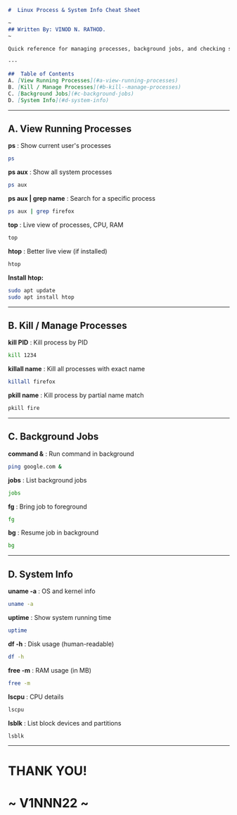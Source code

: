 

````markdown
#  Linux Process & System Info Cheat Sheet

~
## Written By: VINOD N. RATHOD. 
~

Quick reference for managing processes, background jobs, and checking system information.

---

##  Table of Contents
A. [View Running Processes](#a-view-running-processes)  
B. [Kill / Manage Processes](#b-kill--manage-processes)  
C. [Background Jobs](#c-background-jobs)  
D. [System Info](#d-system-info)
````
---

## **A. View Running Processes**

**ps** : Show current user's processes  
```bash
ps
````

**ps aux** : Show all system processes

```bash
ps aux
```

**ps aux | grep name** : Search for a specific process

```bash
ps aux | grep firefox
```

**top** : Live view of processes, CPU, RAM

```bash
top
```

**htop** : Better live view (if installed)

```bash
htop
```

**Install htop:**

```bash
sudo apt update
sudo apt install htop
```

---

## **B. Kill / Manage Processes**

**kill PID** : Kill process by PID

```bash
kill 1234
```

**killall name** : Kill all processes with exact name

```bash
killall firefox
```

**pkill name** : Kill process by partial name match

```bash
pkill fire
```

---

## **C. Background Jobs**

**command &** : Run command in background

```bash
ping google.com &
```

**jobs** : List background jobs

```bash
jobs
```

**fg** : Bring job to foreground

```bash
fg
```

**bg** : Resume job in background

```bash
bg
```

---

## **D. System Info**

**uname -a** : OS and kernel info

```bash
uname -a
```

**uptime** : Show system running time

```bash
uptime
```

**df -h** : Disk usage (human-readable)

```bash
df -h
```

**free -m** : RAM usage (in MB)

```bash
free -m
```

**lscpu** : CPU details

```bash
lscpu
```

**lsblk** : List block devices and partitions

```bash
lsblk
```

---
# THANK YOU!
#  ~ **V1NNN22** ~
